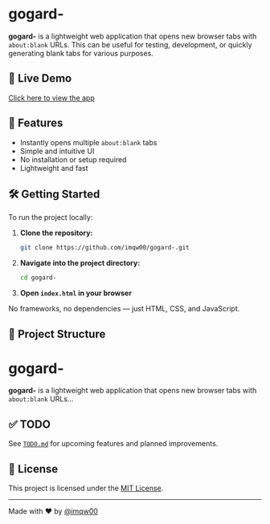 # gogard-

**gogard-** is a lightweight web application that opens new browser tabs with `about:blank` URLs. This can be useful for testing, development, or quickly generating blank tabs for various purposes.

## 🚀 Live Demo

[Click here to view the app](https://imqw00.github.io/gogard-)

## 🧰 Features

- Instantly opens multiple `about:blank` tabs
- Simple and intuitive UI
- No installation or setup required
- Lightweight and fast

## 🛠️ Getting Started

To run the project locally:

1. **Clone the repository:**

    ```bash
    git clone https://github.com/imqw00/gogard-.git
    ```

2. **Navigate into the project directory:**

    ```bash
    cd gogard-
    ```

3. **Open `index.html` in your browser**

No frameworks, no dependencies — just HTML, CSS, and JavaScript.

## 📁 Project Structure
# gogard-

**gogard-** is a lightweight web application that opens new browser tabs with `about:blank` URLs...

<!-- (Rest of the content) -->

## ✅ TODO

See [`TODO.md`](TODO.md) for upcoming features and planned improvements.

## 📄 License

This project is licensed under the [MIT License](LICENSE).

---

Made with ❤️ by [@imqw00](https://github.com/imqw00)

